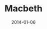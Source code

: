 ---
subheader: ''
description: "<p>Dreams can contaminate the day and in\_\xC9amon Boylan's\_Macbeth,\
  \ the wilds outside are something of a dream. Driven mad by the normative imperatives\
  \ of a waking world, Macbeth and Lady Macbeth want self-fulfillment and happiness\
  \ at any cost. Weird words affirm their ambition, and they decide to kill the normativity\
  \ opressing them. A brutal mixture of Shakespearean verse and German Expressionist\
  \ gesture and movement,\_Macbeth\_will murder sleep. Maybe yours.</p> <p>By <strong>William\
  \ Shakespeare</strong><br/>\nDirected by\_<strong>\xC9amon Boylan</strong></p><p><strong>Jeremy\
  \ Rodriquez</strong> (Macbeth) is a third-year in the College pursuing a major in\
  \ Economics and a minor in Cinema and Media Studies.</p><p><strong>Grace Bolander</strong>\
  \ (Lady Macbeth) is a first-year in the College. She has previously performed with\
  \ Columbus School for Girls and The Actors' Theatre of Columbus. Some of her favorite\
  \ roles include <em>Elizabeth Proctor</em> in The Crucible, Juliet in <em>Romeo\
  \ and Juliet</em>, and Hamlet in <em>Hamlet</em>. Grace plans to major in Theater\
  \ and Performance Studies.</p><p><strong>Matt Riggle</strong> (The Child) is delighted\
  \ to be performing in his first production.\_ Matt is a third grader at the Lab\
  \ School where he enjoys math, science, gym, and after school circus performance\
  \ and sports classes.\_ Matt lives in the Max Palevsky dormitory on campus with\
  \ his brother George and his parents, Jason and Suzanne.</p><p><strong>Laurie Beckoff</strong>\
  \ (First Witch/Handmaiden/Murderer 1) is a third-year English major, likely with\
  \ a concentration in dramatic literature and a BA on fantasy.\_ Her previous UT\
  \ credits include <em>The Doctor and Ariel in The Tempest</em> (Ariel), <em>The\
  \ Twelve Dancing Princesses</em> (Princess #8), <em>The Drowsy Chaperone</em> (choreographer),\
  \ <em>As You Like It</em> (Phebe), and <em>Cabaret</em> (Helga).\_ Her sixteen years\
  \ of dance training include tap, ballet, jazz, musical theatre, modern, lyrical,\
  \ and contemporary, and she is a dancer and choreographer for the Rhythmic Bodies\
  \ in Motion Performance Company.\_ She will be spending the rest of the academic\
  \ year studying abroad at Worcester College, University of Oxford.</p><p><strong>Justin\
  \ Thomas Paul Pasquale Krivda</strong> (Witch/Duncan/Porter/Murderer): As a youth\
  \ in Birmingham, Michigan, Justin trained in the Way of Isshin-ry\u016B karate under\
  \ Detroit's Grand Master Willie Adams and discovered a love of theatre as a member\
  \ of John W. Rutherford's Groves Performing Arts Company. The Warrior-Poet moved\
  \ to the South Side in 2010 to study English, Physics, and Astrophysics at UChicago,\
  \ and in his time here has acted in ten University Theater productions--most recently\
  \ performing alongside Jackson Ruzzo in Tony Shaffers' <em>Sleuth</em>.</p> <p><strong>Sarah\
  \ Lo</strong> (Witch/Nurse/Doctor) is a fourth-year in the college majoring in Theater\
  \ and Performance Studies and East Asian Languages and Civilizations. Sarah has\
  \ performed in <em>Barely There</em>, a fall 2013 UT Workshop, in <em>M. Butterfly</em>\
  \ with the Court Theatre, and in <em>Before the Window</em>, a devised piece directed\
  \ by Eamon Boylan. Sarah choreographed for <em>Cabaret</em> in Spring 2014 and is\
  \ the co-director of UChicago Maya, a fusion dance team.\_</p><p><strong>Emma Maltby</strong>\
  \ (Lady Macduff) is a first-year in the college, and is currently a Pre-Med TAPS\
  \ major.\_ Previously she has trained at and worked with the Horace Mann Theatre\
  \ Company, the Utah Shakespearean Festival, and the Stella Adler Studio of Acting.</p><p><strong>Tessa\
  \ Garcia-Duarte</strong> (Banquo) is a first-year. In the past Tessa has performed\
  \ and stage managed with The Seattle Shakespeare Company, Seattle Academy\u2019\
  s theater program, and Seattle Public Theater. This past year she was a on the board\
  \ of the Young Americans\u2019 Theatre Company and directed <em>Night Swim</em>\
  \ for their summer season.</p><p><strong>Zachary Bamford</strong> (Macduff) is a\
  \ first-year English major. In the past Zachary has acted with the Eagle Hill Players\
  \ as well as at Phillips Academy Andover, and has directed shorts with the New York\
  \ Film Academy. His last role was Antipholus of Syracuse in <em>A Comedy of Errors</em>.\_\
  </p><p><strong>Tommy Carden (Malcom)</strong> is a first-year in the College. This\
  \ is Tom\u2019s first UT production. While undecided on a major, he is considering\
  \ but not limiting himself to public policy, political science, and economics.\_\
  </p><p><strong>\xC9amon Boylan </strong>(Director) is a TAPS major who has previously\
  \ directed <em>Before the Window</em>, <em>Grey Gardens</em>, <em>The Glass Menagerie</em>,\
  \ <em>This Property is Condemned</em>, and A Monologue from the <em>Taming of the\
  \ Shrew</em>. Outside of University Theater he has assisted Joanie Schultz, Audrey\
  \ Francis, Alex Lavelle, Evan Garrett, William Glick, and will be working in association\
  \ with Scarlett Kim this winter on a project for Rhinofest. Also with University\
  \ Theater he has performed, written, and designed for mainstage productions as well\
  \ as co-curating the quarterly <em>Theater[24]</em> festival. He has proudly worked\
  \ for both Logan and TAPS, currently serving as Front of House Manager for north\
  \ campus events.</p><p><strong>Caroline Gully Brown</strong> (Stage Manager) is\
  \ a fourth-year Theater and Performance Studies major in the College. Previous UT\
  \ credits: <em>Buried in Bughouse Square</em> (SM), <em>Godspell</em> (SM), <em>The\
  \ Lion in Winter</em> (Set Design), <em>An Actor Prepares</em> (ASM), <em>Reefer\
  \ Madness</em> (Costume Asst.) and <em>The Violet Hour</em> (ASM). Favorite outside\
  \ credits include: <em>Terrible Magic of Gertie Lazarus</em> (The New Colony), <em>The\
  \ Elaborate Entrance of Chad Deity</em> (Company One), and <em>La Boheme</em> (La\
  \ Musica Lirica).</p><p><strong>Jade Carter</strong> (Scenic Designer) is a fourth-year\
  \ studying Gender and Sexuality as well as Visual Arts. Her UT credits include costume\
  \ assisting for <em>Cabaret</em> (2014) as well as props assisting for <em>Much\
  \ Ado About Nothing</em> (2014). Other theater credits include scenic and properties\
  \ design for seven shows throughout her high school career.</p> <p><strong>Daniel\
  \ Heins</strong> (Carpenter) is a first-year potentially studying Geophysical Sciences\
  \ at the College. He led his high school lighting and set crews and worked in various\
  \ capacities for numerous shows among a handful of school and youth theater groups.\_\
  \ His previous work with University Theater are as a Master Electrician for <em>Closer</em>\
  \ and as a board programmer for <em>Henry V</em>.</p><p><strong>Marisa Chillberg\
  \ </strong>(Costume Designer) is a fourth year Theater and Performance Studies major\
  \ in the College. University Theater credits in design include <em>Grey Gardens</em>,\
  \ <em>The Credeaux Canvas</em>,<em> Henry VI</em>, and <em>Cymbeline</em> in addition\
  \ to numerous directing and dramaturgy credits. Marisa is thrilled to be working\
  \ as costume designer for Manual Cinema\u2019s-premiere of<em> Mementos Mori</em>\
  \ at the MCA this January. She will be pursuing a career in costume design after\
  \ graduation.\_</p><p><strong>Julia Bodson</strong> (Dance Master) is a third-year\
  \ Statistics major in the College. She has previously choreographed the UT productions\
  \ of <em>Grey Gardens</em> and <em>Godspell</em>.</p><p><strong>Maya Scheidl</strong>\
  \ (Props Designer) is a second-year in the college, hoping to double major in Environmental\
  \ Studies and Visual Arts. Maya has been a part of several musical theater productions,\
  \ including <em>Alice in Wonderland</em> and <em>Annie</em>.\_</p><p><strong>Adam\
  \ Johnson</strong> (Dramaturg) is a second-year in the College and a potential Economics\
  \ major with an English minor. Previously in UT, he has appeared in <em>Grey Gardens</em>\
  \ and <em>A Little Star Quality</em>, assistant directed on <em>Godspell</em>, and\
  \ earlier this season directed <em>Talk to Me Like the Rain and Let Me Listen</em>.\
  \ Adam is also a member of UT Committee.</p> <p><strong>David Goodman-Edberg</strong>\
  \ (Lighting Designer) is a third-year TAPS major in the college. He has designed\
  \ lighting for a number of on-campus theater and dance productions. Most recently,\
  \ he designed for the UT/TAPS production of <em>A Streetcar Named Desire</em>. Outside\
  \ of the university, David has worked as a freelance electrician at such venues\
  \ as Chicago Shakespeare Theater, Court Theatre, Marriott Theater Lincolnshire,\
  \ Museum of Contemporary Art, Athenaeum Theater, Ruth Page Center for Dance, Columbia\
  \ College Dance Center, and Theater Wit.</p><p><strong>Murphy Spence</strong> (Technical\
  \ Director) is a third-year in the College and serves as the assistant technical\
  \ director for the theater department. Recent University Theater credits include\
  \ <em>Cabaret</em> (set design),<em> Fool for Love</em> (master carpenter), and\
  \ <em>As You Like It</em>\_(lighting design). Professionally, she has worked as\
  \ a carpenter and scenic artist through Crosstown Scenic on sets for Emerald City\
  \ Theatre, TimeLine Theatre, Marriott Theatre, Roosevelt University, and LeakyCon,\
  \ a convention thrown by the Leaky Cauldron website.\_</p><p><strong>Sara Lu</strong>\
  \ (Sound Designer) is a fourth-year majoring in Biology and Music. This is her eleventh\
  \ show sound designing for University Theater. Past design credits include <em>A\
  \ Streetcar Named Desire</em>, <em>Much Ado About Nothing</em>, <em>Fool for Love</em>,\
  \ <em>Hedda Gabler</em>, <em>The Drowsy Chaperone</em>, <em>The Credeaux Canvas</em>,\
  \ T<em>his is Our Youth</em>, and <em>Reefer Madness</em>.</p><p><strong>Lauren\
  \ Eames</strong> (Tech Staff Liaison) is a second-year Religious Studies Major.\_\
  \ She has worked on a number of lighting teams within UT/TAPS in both design and\
  \ electrician roles and performs in U of C Commedia's ensemble as Pantalone.\_ She\
  \ is also the Assistant North Campus Theater Manager.</p><p><strong>Margaret Lazarovits</strong>\
  \ (Assistant Director) is a first-year potential Physics major. She is very excited\
  \ to have been able to work on her first UT production in her first year at University\
  \ of Chicago. Her previous theatre experience includes stage managing, assistant\
  \ directing for, and acting in her high school's past productions, like <em>The\
  \ Crucible</em> and <em>Little Shop of Horrors</em>.</p> <p><strong>Ariela Subar</strong>\
  \ (FIrst Assistant Stage Manager) is a second-year student in the College.\_ Her\
  \ previous stage management experience includes working as the assistant stage manager\
  \ for CESfest's <em>croMagnum</em> (Winter 2014) and as the stage manager for <em>A\
  \ Little Star Quality</em> as part of A Weekend of Workshops (Spring 2014).\_ She\
  \ has also worked as the assistant lighting designer for <em>Hedda Gabler</em> (Fall\
  \ 2014) and the assistant sound designer for <em>Much Ado About Nothing</em> (Spring\
  \ 2014). \_</p><p><strong>Tiffany (Tippo) Wang</strong> (Assistant Lighting Designer)\
  \ is a second-year undecided major. She is employed as a member of the UT/TAPS tech\
  \ staff as Master Carpenter. She has previously worked on <em>Grey Gardens</em>\
  \ (Master Electrician), <em>Voices</em> (Lighting Designer), <em>Iron Bridal Feast</em>\
  \ (Lighting Designer) and a number of other shows as a light board op.</p><p><strong>Sydney\
  \ Purdue</strong> (Assistant Set/Scenic Designer) is a first-year anticipated Computational\
  \ and Applied Math major. This is her first University Theater show, and she assisted\
  \ in designing shows previously for her high school. She is also working as a stagehand\
  \ for this production.</p><p><strong>Itzel Blancas</strong> (Assistant Costume Designer)\
  \ is a second-year potentially double majoring in Comparative Literature and TAPS\
  \ at the University of Chicago. She has previously worked on <em>Hedda Gabler</em>\
  \ and <em>Godspell</em> (Assistant Costume Designer), <em>Much Ado About Nothing</em>\
  \ (Assistant Director), Fall 2014 Weekend of Workshops' <em>What a Wild Party!</em>\
  \ (Director) and will be the Costume Designer for the winter quarter's production\
  \ of <em>Amadeus</em>.</p><p><strong>Christian Nicholas Castro Romero</strong> (Assistant\
  \ Sound Designer) is a first-yeary in the College and a prospective major is History\
  \ with a potential Music minor and perhaps a Theater minor as well. This is his\
  \ first show with UT, but in the past he has filled the roles of Stage Assistant,\
  \ Stage Manager, Light Board Operator, Sound Board Operator, Ensemble member, Director's\
  \ Assistant, Instrumentalist, Script Writer, Set Construction and Lead Role. These\
  \ roles were held for Musicals, Plays, Choir Showcases and Competitive One Acts.</p><p><strong>Andrew\
  \ Mao </strong>(Assistant Choreographer) is a second-year TAPS major and is \u200B\
  thrilled to take part in his first choreographic role in a UT performance. He has\
  \ choreographed and performed for Le Vorris &amp; Vox Circus productions such as\
  \ <em>The Sandman's Wake</em> (The Sandman) and <em>Oz</em> (The Huntsman). He has\
  \ also performed for CES productions such as <em>Iron Bridal Feast</em> (Agamemnon)\
  \ and <em>The Clouds</em> (The Clouds). He is tremendously excited to direct <em>I,\
  \ Iago</em>, an upcoming workshop in the 2015 quarter adapted from William Shakespeare's\
  \ <em>Othello</em>.\_</p><p><strong>Samantha Perkins</strong> (Assistant Costume\
  \ Designer) is a first year potentially double majoring in Art History and English.\
  \ This is her first show at University Theater and assassinating with costuming.\
  \ Past experiences include acting in high school productions, such as <em>Trouble\
  \ with Angles</em>. She is excited to continue working and assisting with costume\
  \ for the winter's production of Amadeus.\_</p>"
slug: macbeth
title: Macbeth
layout: show-info
quarter: fall
year: 2014
season: 2014-2015 Shows
date: 2014-01-06

---